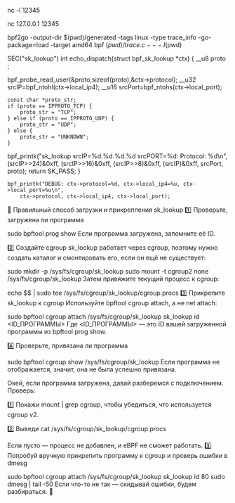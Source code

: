 

nc -l 12345

nc 127.0.0.1 12345



bpf2go -output-dir $(pwd)/generated -tags linux -type trace_info -go-package=load -target amd64 bpf $(pwd)/trace.c -- -I$(pwd)

SEC("sk_lookup")
int echo_dispatch(struct bpf_sk_lookup *ctx)
{
    __u8 proto ; 


bpf_probe_read_user(&proto,sizeof(proto),&ctx->protocol);
     __u32 srcIP=bpf_ntohl(ctx->local_ip4);
     __u16 srcPort=bpf_ntohs(ctx->local_port);


    const char *proto_str;
    if (proto == IPPROTO_TCP) {
        proto_str = "TCP";
    } else if (proto == IPPROTO_UDP) {
        proto_str = "UDP";
    } else {
        proto_str = "UNKNOWN";
    }

 bpf_printk("sk_lookup srcIP=%d.%d.%d.%d    srcPORT=%d: Protocol: %d\n", 
    (srcIP>>24)&0xff,
    (srcIP>>16)&0xff,
    (srcIP>>8)&0xff,
    (srcIP)&0xff,
     srcPort,
     proto);
    return SK_PASS;
}

    bpf_printk("DEBUG: ctx->protocol=%d, ctx->local_ip4=%u, ctx->local_port=%u\n", 
        ctx->protocol, ctx->local_ip4, ctx->local_port);


🔧 Правильный способ загрузки и прикрепления sk_lookup
1️⃣ Проверьте, загружена ли программа

sudo bpftool prog show
Если программа загружена, запомните её ID.

2️⃣ Создайте cgroup
sk_lookup работает через cgroup, поэтому нужно создать каталог и смонтировать его, если он ещё не существует:


sudo mkdir -p /sys/fs/cgroup/sk_lookup
sudo mount -t cgroup2 none /sys/fs/cgroup/sk_lookup
Затем привяжите текущий процесс к cgroup:


echo $$ | sudo tee /sys/fs/cgroup/sk_lookup/cgroup.procs
3️⃣ Прикрепите sk_lookup к cgroup
Используйте bpftool cgroup attach, а не net attach:


sudo bpftool cgroup attach /sys/fs/cgroup/sk_lookup sk_lookup id <ID_ПРОГРАММЫ>
Где <ID_ПРОГРАММЫ> — это ID вашей загруженной программы из bpftool prog show.

4️⃣ Проверьте, привязана ли программа

sudo bpftool cgroup show /sys/fs/cgroup/sk_lookup
Если программа не отображается, значит, она не была успешно привязана.



Окей, если программа загружена, давай разберемся с подключением. Проверь:

1️⃣ Покажи mount | grep cgroup, чтобы убедиться, что используется cgroup v2.

2️⃣ Выведи cat /sys/fs/cgroup/sk_lookup/cgroup.procs

Если пусто — процесс не добавлен, и eBPF не сможет работать.
3️⃣ Попробуй вручную прикрепить программу к cgroup и проверь ошибки в dmesg

sudo bpftool cgroup attach /sys/fs/cgroup/sk_lookup sk_lookup id 80
sudo dmesg | tail -50
Если что-то не так — скидывай ошибки, будем разбираться. 🚀



































